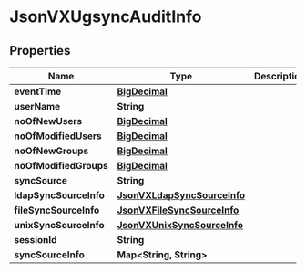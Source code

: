 
# JsonVXUgsyncAuditInfo

## Properties
Name | Type | Description | Notes
------------ | ------------- | ------------- | -------------
**eventTime** | [**BigDecimal**](BigDecimal.md) |  |  [optional]
**userName** | **String** |  |  [optional]
**noOfNewUsers** | [**BigDecimal**](BigDecimal.md) |  |  [optional]
**noOfModifiedUsers** | [**BigDecimal**](BigDecimal.md) |  |  [optional]
**noOfNewGroups** | [**BigDecimal**](BigDecimal.md) |  |  [optional]
**noOfModifiedGroups** | [**BigDecimal**](BigDecimal.md) |  |  [optional]
**syncSource** | **String** |  |  [optional]
**ldapSyncSourceInfo** | [**JsonVXLdapSyncSourceInfo**](JsonVXLdapSyncSourceInfo.md) |  |  [optional]
**fileSyncSourceInfo** | [**JsonVXFileSyncSourceInfo**](JsonVXFileSyncSourceInfo.md) |  |  [optional]
**unixSyncSourceInfo** | [**JsonVXUnixSyncSourceInfo**](JsonVXUnixSyncSourceInfo.md) |  |  [optional]
**sessionId** | **String** |  |  [optional]
**syncSourceInfo** | **Map&lt;String, String&gt;** |  |  [optional]



